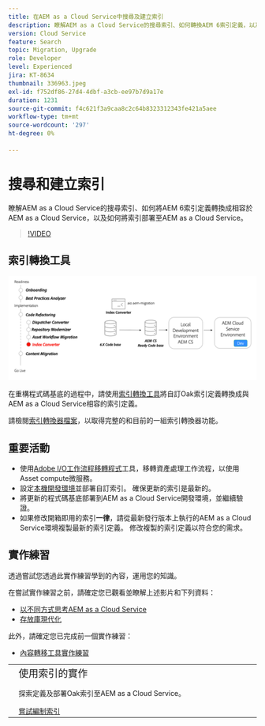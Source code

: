 ```yaml
---
title: 在AEM as a Cloud Service中搜尋及建立索引
description: 瞭解AEM as a Cloud Service的搜尋索引、如何轉換AEM 6索引定義，以及如何部署索引。
version: Cloud Service
feature: Search
topic: Migration, Upgrade
role: Developer
level: Experienced
jira: KT-8634
thumbnail: 336963.jpeg
exl-id: f752df86-27d4-4dbf-a3cb-ee97b7d9a17e
duration: 1231
source-git-commit: f4c621f3a9caa8c2c64b8323312343fe421a5aee
workflow-type: tm+mt
source-wordcount: '297'
ht-degree: 0%

---
```


# 搜尋和建立索引

瞭解AEM as a Cloud Service的搜尋索引、如何將AEM 6索引定義轉換成相容於AEM as a Cloud Service，以及如何將索引部署至AEM as a Cloud Service。

>[!VIDEO](https://video.tv.adobe.com/v/336963?quality=12&learn=on)

## 索引轉換工具

![索引轉換工具](./assets/index-converter.png)

在重構程式碼基底的過程中，請使用[索引轉換工具](https://github.com/adobe/aio-cli-plugin-aem-cloud-service-migration#command-aio-aem-migrationindex-converter)將自訂Oak索引定義轉換成與AEM as a Cloud Service相容的索引定義。

請檢閱[索引轉換器檔案](https://experienceleague.adobe.com/docs/experience-manager-cloud-service/content/migration-journey/refactoring-tools/index-converter.html)，以取得完整的和目前的一組索引轉換器功能。

## 重要活動

+ 使用[Adobe I/O工作流程移轉程式](https://github.com/adobe/aio-cli-plugin-aem-cloud-service-migration#command-aio-aem-migrationindex-converter)工具，移轉資產處理工作流程，以使用Asset compute微服務。
+ 設定[本機開發環境](https://experienceleague.adobe.com/docs/experience-manager-learn/cloud-service/local-development-environment-set-up/overview.html)並部署自訂索引。 確保更新的索引是最新的。
+ 將更新的程式碼基底部署到AEM as a Cloud Service開發環境，並繼續驗證。
+ 如果修改開箱即用的索引&#x200B;**一律**，請從最新發行版本上執行的AEM as a Cloud Service環境複製最新的索引定義。 修改複製的索引定義以符合您的需求。

## 實作練習

透過嘗試您透過此實作練習學到的內容，運用您的知識。

在嘗試實作練習之前，請確定您已觀看並瞭解上述影片和下列資料：

+ [以不同方式思考AEM as a Cloud Service](./introduction.md)
+ [存放庫現代化](./repository-modernization.md)

此外，請確定您已完成前一個實作練習：

+ [內容轉移工具實作練習](./content-migration/content-transfer-tool.md#hands-on-exercise)

<table style="border-width:0">
    <tr>
        <td style="width:150px">
            <a  rel="noreferrer"
                target="_blank"
                href="https://github.com/adobe/aem-cloud-engineering-video-series-exercises/tree/session7-indexes#cloud-acceleration-bootcamp---session-7-search-and-indexing"><img alt="實作練習GitHub存放庫" src="./assets/github.png"/>
            </a>        
        </td>
        <td style="width:100%;margin-bottom:1rem;">
            <div style="font-size:1.25rem;font-weight:400;">使用索引的實作</div>
            <p style="margin:1rem 0">
                探索定義及部署Oak索引至AEM as a Cloud Service。
            </p>
            <a  rel="noreferrer"
                target="_blank"
                href="https://github.com/adobe/aem-cloud-engineering-video-series-exercises/tree/session7-indexes#cloud-acceleration-bootcamp---session-7-search-and-indexing" class="spectrum-Button spectrum-Button--primary spectrum-Button--sizeM">
                <span class="spectrum-Button-label has-no-wrap has-text-weight-bold">嘗試編制索引</span>
            </a>
        </td>
    </tr>
</table>
